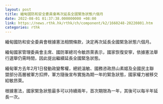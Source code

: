 ```yaml
---
layout: post
title: 緬甸國防和安全委員會再次延長全國緊急狀態六個月
date: 2022-08-01 01:37:38.000000000 +08:00
link: https://news.rthk.hk/rthk/ch/component/k2/1660248-20220801.htm
categories: rthk
---
```


緬甸國防和安全委員會根據憲法相關條款，決定再次延長全國緊急狀態六個月。

緬甸國家管理委員會主席、國防軍總司令敏昂萊表示，國家恢復安寧，依據憲法舉行選舉仍需時間，因此提出繼續延長全國緊急狀態。

緬甸軍方去年2月1日發動政變奪權，總統溫敏、國務咨政昂山素姬及全國民主聯盟部分高層被軍方扣押，軍方隨後宣布實施為期一年的緊急狀態，國家權力被移交給敏昂萊。

根據憲法，國家緊急狀態最多可以持續兩年，首次期限為一年，其後可以每半年延長一次。
